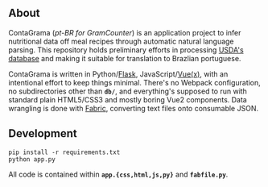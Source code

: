 
## About

ContaGrama (_pt-BR for GramCounter_) is an application project to infer 
nutritional data off meal recipes through automatic natural language parsing. 
This repository holds preliminary efforts in processing [USDA's database][usda]
and making it suitable for translation to Brazlian portuguese. 

ContaGrama is written in Python/[Flask][flask], JavaScript/[Vue(x)][vue], with
an intentional effort to keep things minimal. There's no Webpack configuration,
no subdirectories other than **`db/`**, and everything's supposed to run with
standard plain HTML5/CSS3 and mostly boring Vue2 components. Data wrangling is 
done with [Fabric][fabric], converting text files onto consumable JSON.

## Development

    pip install -r requirements.txt
    python app.py

All code is contained within **`app.{css,html,js,py}`** and **`fabfile.py`**.

[usda]: https://ndb.nal.usda.gov/ndb/search/list
[open_data]: https://en.wikipedia.org/wiki/Open_data
[flask]: http://flask.pocoo.org/
[vue]: https://vuejs.org/
[fabric]: http://www.fabfile.org/
